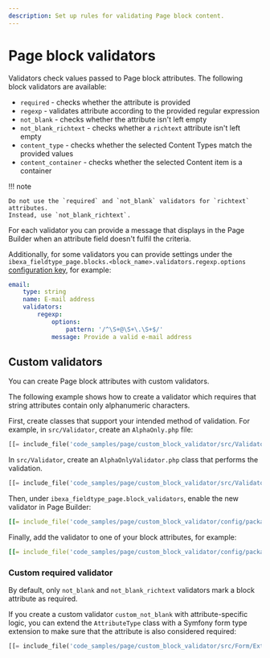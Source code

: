 ```yaml
---
description: Set up rules for validating Page block content.
---
```


# Page block validators

Validators check values passed to Page block attributes.
The following block validators are available:

- `required` - checks whether the attribute is provided
- `regexp` - validates attribute according to the provided regular expression
- `not_blank` - checks whether the attribute isn't left empty
- `not_blank_richtext` - checks whether a `richtext` attribute isn't left empty
- `content_type` - checks whether the selected Content Types match the provided values
- `content_container` - checks whether the selected Content item is a container

!!! note

    Do not use the `required` and `not_blank` validators for `richtext` attributes.
    Instead, use `not_blank_richtext`.

For each validator you can provide a message that displays in the Page Builder
when an attribute field doesn't fulfil the criteria.

Additionally, for some validators you can provide settings under the
`ibexa_fieldtype_page.blocks.<block_name>.validators.regexp.options` [configuration key](configuration.md#configuration-files), for example:

``` yaml
email:
    type: string
    name: E-mail address
    validators:
        regexp:
            options:
                pattern: '/^\S+@\S+\.\S+$/'
            message: Provide a valid e-mail address
```

## Custom validators

You can create Page block attributes with custom validators.

The following example shows how to create a validator which requires that string attributes contain only alphanumeric characters.

First, create classes that support your intended method of validation.
For example, in `src/Validator`, create an `AlphaOnly.php` file:

``` php
[[= include_file('code_samples/page/custom_block_validator/src/Validator/AlphaOnly.php') =]]
```

In `src/Validator`, create an `AlphaOnlyValidator.php` class that performs the validation.

``` php
[[= include_file('code_samples/page/custom_block_validator/src/Validator/AlphaOnlyValidator.php') =]]
```

Then, under `ibexa_fieldtype_page.block_validators`, enable the new validator in Page Builder:

``` yaml
[[= include_file('code_samples/page/custom_block_validator/config/packages/page_blocks.yaml', 0, 3) =]]
```

Finally, add the validator to one of your block attributes, for example:

``` yaml hl_lines="16-18"
[[= include_file('code_samples/page/custom_block_validator/config/packages/page_blocks.yaml', 0, 1) =]][[= include_file('code_samples/page/custom_block_validator/config/packages/page_blocks.yaml', 3, 20) =]]
```

### Custom required validator

By default, only `not_blank` and `not_blank_richtext` validators mark a block attribute as required.

If you create a custom validator `custom_not_blank` with attribute-specific logic, you can extend the `AttributeType` class with a Symfony form type extension to make sure that the attribute is also considered required:

``` php hl_lines="15"
[[= include_file('code_samples/page/custom_block_validator/src/Form/Extension/AttributeTypeExtension.php') =]]
```

